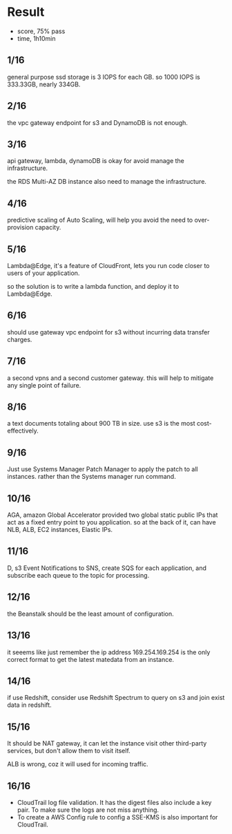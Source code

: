 # Result

- score, 75% pass
- time, 1h10min

## 1/16
general purpose ssd storage is 3 IOPS for each GB. so 1000 IOPS is 333.33GB, nearly 334GB.

## 2/16
the vpc gateway endpoint for s3 and DynamoDB is not enough.

## 3/16
api gateway, lambda, dynamoDB is okay for avoid manage the infrastructure.

the RDS Multi-AZ DB instance also need to manage the infrastructure.

## 4/16 
predictive scaling of Auto Scaling, will help you avoid the need to over-provision capacity.

## 5/16
Lambda@Edge, it's a feature of CloudFront, lets you run code closer to users of your application. 

so the solution is to write a lambda function, and deploy it to Lambda@Edge.

## 6/16
should use gateway vpc endpoint for s3 without incurring data transfer charges.

## 7/16
a second vpns and a second customer gateway. this will help to mitigate any single point of failure.


## 8/16
a text documents totaling about 900 TB in size.
use s3 is the most cost-effectively.

## 9/16
Just use Systems Manager Patch Manager to apply the patch to all instances. rather than the Systems manager run command.

## 10/16
AGA, amazon Global Accelerator provided two global static public IPs that act as a fixed entry point to you application. so at the back of it, can have NLB, ALB, EC2 instances, Elastic IPs.

## 11/16
D, s3 Event Notifications to SNS, create SQS for each application, and subscribe each queue to the topic for processing.

## 12/16
the Beanstalk should be the least amount of configuration.

## 13/16
it seeems like just remember the ip address 169.254.169.254 is the only correct format to 
get the latest matedata from an instance.

## 14/16
if use Redshift, consider use Redshift Spectrum to query on s3 and join exist data in redshift.

## 15/16
It should be NAT gateway, it can let the instance visit other third-party services, but don't allow them to visit itself.

ALB is wrong, coz it will used for incoming traffic.

## 16/16

- CloudTrail log file validation. It has the digest files also include a key pair. To make sure the logs are not miss anything.
- To create a AWS Config rule to config a SSE-KMS is also important for CloudTrail.